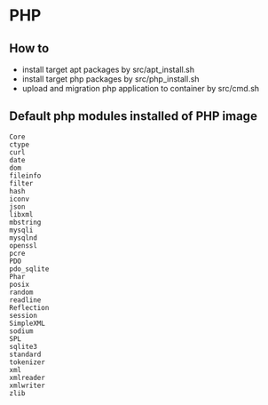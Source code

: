 # PHP

## How to

- install target apt packages by src/apt_install.sh
- install target php packages by src/php_install.sh
- upload and migration php application to container by src/cmd.sh

## Default php modules installed of PHP image

```
Core
ctype
curl
date
dom
fileinfo
filter
hash
iconv
json
libxml
mbstring
mysqli
mysqlnd
openssl
pcre
PDO
pdo_sqlite
Phar
posix
random
readline
Reflection
session
SimpleXML
sodium
SPL
sqlite3
standard
tokenizer
xml
xmlreader
xmlwriter
zlib
```